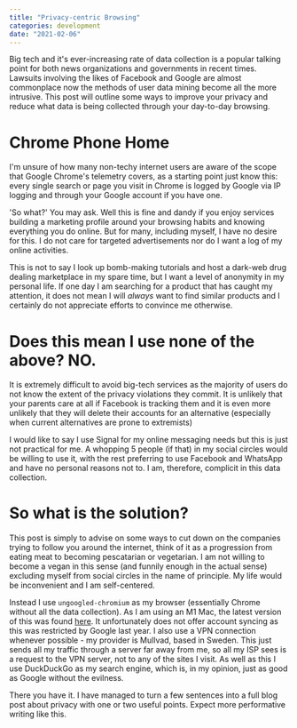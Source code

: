 ```yaml
---
title: "Privacy-centric Browsing" 
categories: development
date: "2021-02-06"
--- 
```

Big tech and it's ever-increasing rate of data collection is a popular talking point for both news organizations and governments in recent times. Lawsuits involving the likes of Facebook and Google are almost commonplace now the methods of user data mining become all the more intrusive. This post will outline some ways to improve your privacy and reduce what data is being collected through your day-to-day browsing. 

# Chrome Phone Home 

I'm unsure of how many non-techy internet users are aware of the scope that Google Chrome's telemetry covers, as a starting point just know this: every single search or page you visit in Chrome is logged by Google via IP logging and through your Google account if you have one. 

'So what?' You may ask. Well this is fine and dandy if you enjoy services building a marketing profile around your browsing habits and knowing everything you do online. But for many, including myself, I have no desire for this. I do not care for targeted advertisements nor do I want a log of my online activities. 

This is not to say I look up bomb-making tutorials and host a dark-web drug dealing marketplace in my spare time, but I want a level of anonymity in my personal life. If one day I am searching for a product that has caught my attention, it does not mean I will *always* want to find similar products and I certainly do not appreciate efforts to convince me otherwise. 

# Does this mean I use none of the above? NO.

It is extremely difficult to avoid big-tech services as the majority of users do not know the extent of the privacy violations they commit. It is unlikely that your parents care at all if Facebook is tracking them and it is even more unlikely that they will delete their accounts for an alternative (especially when current alternatives are prone to extremists)

I would like to say I use Signal for my online messaging needs but this is just not practical for me. A whopping 5 people (if that) in my social circles would be willing to use it, with the rest preferring to use Facebook and WhatsApp and have no personal reasons not to. I am, therefore, complicit in this data collection.

# So what is the solution? 

This post is simply to advise on some ways to cut down on the companies trying to follow you around the internet, think of it as a progression from eating meat to becoming pescatarian or vegetarian. I am not willing to become a vegan in this sense (and funnily enough in the actual sense) excluding myself from social circles in the name of principle. My life would be inconvenient and I am self-centered.

Instead I use `ungoogled-chromium` as my browser (essentially Chrome without all the data collection). As I am using an M1 Mac, the latest version of this was found [here](https://github.com/macchrome/macstable/releases/tag/v87.0.4280.88-r812852-Ungoogled-macOS). It unfortunately does not offer account syncing as this was restricted by Google last year. I also use a VPN connection whenever possible - my provider is Mullvad, based in Sweden. This just sends all my traffic through a server far away from me, so all my ISP sees is a request to the VPN server, not to any of the sites I visit. As well as this I use DuckDuckGo as my search engine, which is, in my opinion, just as good as Google without the evilness. 


There you have it. I have managed to turn a few sentences into a full blog post about privacy with one or two useful points. Expect more performative writing like this.